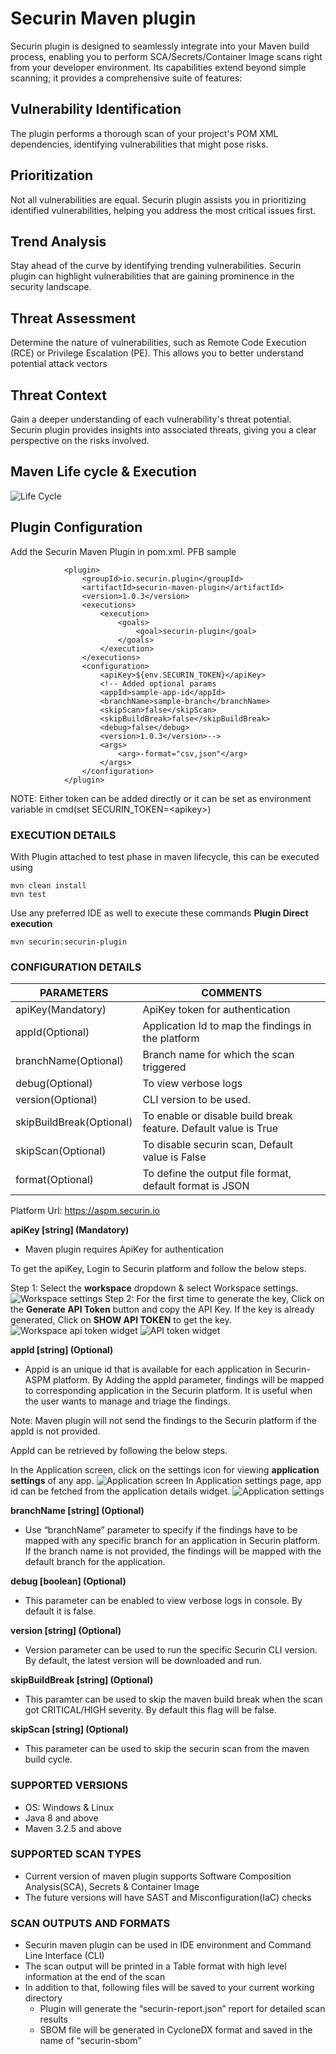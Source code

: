 
# Securin Maven plugin 

Securin plugin is designed to seamlessly integrate into your Maven build process, enabling you to perform SCA/Secrets/Container Image scans right from your developer environment. Its capabilities extend beyond simple scanning; it provides a comprehensive suite of features:


## Vulnerability Identification
The plugin performs a thorough scan of your project's POM XML dependencies, identifying vulnerabilities that might pose risks.
## Prioritization
Not all vulnerabilities are equal. Securin plugin assists you in prioritizing identified vulnerabilities, helping you address the most critical issues first.
## Trend Analysis
Stay ahead of the curve by identifying trending vulnerabilities. Securin plugin can highlight vulnerabilities that are gaining prominence in the security landscape.
## Threat Assessment
Determine the nature of vulnerabilities, such as Remote Code Execution (RCE) or Privilege Escalation (PE). This allows you to better understand potential attack vectors
## Threat Context
Gain a deeper understanding of each vulnerability's threat potential. Securin plugin provides insights into associated threats, giving you a clear perspective on the risks involved.
## Maven Life cycle & Execution

![Life Cycle](https://github.com/securin-aspm/securin-maven-plugin/blob/main/Securin-%20Maven%20plugin.jpg?raw=true)

## Plugin Configuration 
Add the Securin Maven Plugin in pom.xml. PFB sample
```
			<plugin>
				<groupId>io.securin.plugin</groupId>
				<artifactId>securin-maven-plugin</artifactId>
				<version>1.0.3</version>
				<executions>
					<execution>
						<goals>
							<goal>securin-plugin</goal>
						</goals>
					</execution>
				</executions>
				<configuration>
					<apiKey>${env.SECURIN_TOKEN}</apiKey> 
					<!-- Added optional params
					<appId>sample-app-id</appId>
					<branchName>sample-branch</branchName>
					<skipScan>false</skipScan>
					<skipBuildBreak>false</skipBuildBreak>
					<debug>false</debug>
					<version>1.0.3</version>-->
					<args>
						<arg>-format="csv,json"</arg>
					</args>
				</configuration>
			</plugin>
```
NOTE: Either token can be added directly or it can be set as environment variable in cmd(set SECURIN_TOKEN=\<apikey\>)
### EXECUTION DETAILS
With Plugin attached to test phase in maven lifecycle, this can be executed using
```
mvn clean install
mvn test
```
Use any preferred IDE as well to execute these commands
**Plugin Direct execution**
```
mvn securin:securin-plugin
```
### CONFIGURATION DETAILS

| PARAMETERS | COMMENTS |
| --- | --- |
| apiKey(Mandatory) | ApiKey token for authentication |
| appId(Optional) | Application Id to map the findings in the platform |
| branchName(Optional) | Branch name for which the scan triggered |
| debug(Optional) | To view verbose logs |
| version(Optional) | CLI version to be used. |
| skipBuildBreak(Optional) | To enable or disable build break feature. Default value is True |
| skipScan(Optional) | To disable securin scan, Default value is False |
| format(Optional) | To define the output file format, default format is JSON |

Platform Url: https://aspm.securin.io 

**apiKey [string] (Mandatory)**
- Maven plugin requires ApiKey for authentication

To get the apiKey, Login to Securin platform and follow the below steps.

Step 1: Select the **workspace** dropdown & select Workspace settings.
![Workspace settings](https://github.com/securin-aspm/securin-maven-plugin/blob/main/images/orgID.png?raw=true)
Step 2: For the first time to generate the key, Click on the **Generate API Token** button and copy the API Key.  If the key is already generated, Click on **SHOW API TOKEN** to get the key.
![Workspace api token widget](https://github.com/securin-aspm/securin-maven-plugin/blob/main/images/1694585010158.png?raw=true)
![API token widget](https://github.com/securin-aspm/securin-maven-plugin/blob/main/images/apiKyTkn.png?raw=true)

**appId [string] (Optional)**
- Appid is an unique id that is available for each application in Securin-ASPM platform. By Adding the appId parameter, findings will be mapped to corresponding application in the Securin platform. It is useful when the user wants to manage and triage the findings.

Note: Maven plugin will not send the findings to the Securin platform if the appId is not provided.

AppId can be retrieved by following the below steps.

In the Application screen, click on the settings icon for viewing **application settings** of any app.
![Application screen](https://github.com/securin-aspm/securin-maven-plugin/blob/main/images/appName.png?raw=true)
In Application settings page, app id can be fetched from the application details widget.
![Application settings](https://github.com/securin-aspm/securin-maven-plugin/blob/main/images/appId.png?raw=true)

**branchName [string] (Optional)**
- Use “branchName” parameter to specify if the findings have to be mapped with any specific branch for an application in Securin platform.  If the branch name is not provided, the findings will be mapped with the default branch for the application.

**debug [boolean] (Optional)**
- This parameter can be enabled to view verbose logs in console. By default it is false.

**version [string] (Optional)**
- Version parameter can be used to run the specific Securin CLI version. By default, the latest version will be downloaded and run.

**skipBuildBreak [string] (Optional)**
- This paramter can be used to skip the maven build break when the scan got CRITICAL/HIGH severity. By default this flag will be false.

**skipScan [string] (Optional)**
- This parameter can be used to skip the securin scan from the maven build cycle.

### SUPPORTED VERSIONS
- OS: Windows & Linux
- Java 8 and above
- Maven 3.2.5  and above

### SUPPORTED SCAN TYPES
- Current version of maven plugin supports Software Composition Analysis(SCA), Secrets & Container Image
- The future versions will have SAST and Misconfiguration(IaC) checks

### SCAN OUTPUTS AND FORMATS
- Securin maven plugin can be used in IDE environment and Command Line Interface (CLI)
- The scan output will be printed in a Table format with high level information at the end of the scan
- In addition to that, following files will be saved to your current working directory
	- Plugin will generate the “securin-report.json” report for detailed scan results
	- SBOM file will be generated in CycloneDX format and saved in the name of “securin-sbom”

